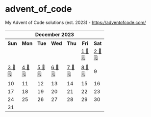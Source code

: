 # advent_of_code
My Advent of Code solutions (est. 2023) - https://adventofcode.com/


<!-- START_TOC -->


<table align="center" border="0" cellpadding="0" cellspacing="0" class="month">
 <tr>
  <th class="month" colspan="7">
   December 2023
  </th>
 </tr>
 <tr>
  <th class="sun">
   Sun
  </th>
  <th class="mon">
   Mon
  </th>
  <th class="tue">
   Tue
  </th>
  <th class="wed">
   Wed
  </th>
  <th class="thu">
   Thu
  </th>
  <th class="fri">
   Fri
  </th>
  <th class="sat">
   Sat
  </th>
 </tr>
 <tr>
  <td class="noday">
  </td>
  <td class="noday">
  </td>
  <td class="noday">
  </td>
  <td class="noday">
  </td>
  <td class="noday">
  </td>
  <td class="fri">
   <a href="2023/1.py">
    1 🐍
   </a>
   <br/>
   <a href="2023/1.txt">
    🗒
   </a>
  </td>
  <td class="sat">
   <a href="2023/2.py">
    2 🐍
   </a>
   <br/>
   <a href="2023/2.txt">
    🗒
   </a>
  </td>
 </tr>
 <tr>
  <td class="sun">
   <a href="2023/3.py">
    3 🐍
   </a>
   <br/>
   <a href="2023/3.txt">
    🗒
   </a>
  </td>
  <td class="mon">
   <a href="2023/4.py">
    4 🐍
   </a>
   <br/>
   <a href="2023/4.txt">
    🗒
   </a>
  </td>
  <td class="tue">
   <a href="2023/5.py">
    5 🐍
   </a>
   <br/>
   <a href="2023/5.txt">
    🗒
   </a>
  </td>
  <td class="wed">
   <a href="2023/6.py">
    6 🐍
   </a>
   <br/>
   <a href="2023/6.txt">
    🗒
   </a>
  </td>
  <td class="thu">
   <a href="2023/7.py">
    7 🐍
   </a>
   <br/>
   <a href="2023/7.txt">
    🗒
   </a>
  </td>
  <td class="fri">
   <a href="2023/8.py">
    8 🐍
   </a>
   <br/>
   <a href="2023/8.txt">
    🗒
   </a>
  </td>
  <td class="sat">
   9
  </td>
 </tr>
 <tr>
  <td class="sun">
   10
  </td>
  <td class="mon">
   11
  </td>
  <td class="tue">
   12
  </td>
  <td class="wed">
   13
  </td>
  <td class="thu">
   14
  </td>
  <td class="fri">
   15
  </td>
  <td class="sat">
   16
  </td>
 </tr>
 <tr>
  <td class="sun">
   17
  </td>
  <td class="mon">
   18
  </td>
  <td class="tue">
   19
  </td>
  <td class="wed">
   20
  </td>
  <td class="thu">
   21
  </td>
  <td class="fri">
   22
  </td>
  <td class="sat">
   23
  </td>
 </tr>
 <tr>
  <td class="sun">
   24
  </td>
  <td class="mon">
   25
  </td>
  <td class="tue">
   26
  </td>
  <td class="wed">
   27
  </td>
  <td class="thu">
   28
  </td>
  <td class="fri">
   29
  </td>
  <td class="sat">
   30
  </td>
 </tr>
 <tr>
  <td class="sun">
   31
  </td>
  <td class="noday">
  </td>
  <td class="noday">
  </td>
  <td class="noday">
  </td>
  <td class="noday">
  </td>
  <td class="noday">
  </td>
  <td class="noday">
  </td>
 </tr>
</table>
